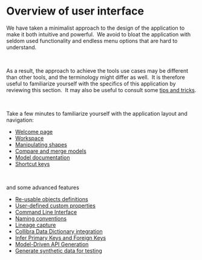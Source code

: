 # Overview of user interface

We have taken a minimalist approach to the design of the application to make it both intuitive and powerful.&nbsp; We avoid to bloat the application with seldom used functionality and endless menu options that are hard to understand. &nbsp;

&nbsp;

As a result, the approach to achieve the tools use cases may be different than other tools, and the terminology might differ as well.&nbsp; It is therefore useful to familiarize yourself with the specifics of this application by reviewing this section.&nbsp; It may also be useful to consult some [tips and tricks](<Tipsandtricks.md>).

&nbsp;

Take a few minutes to familiarize yourself with the application layout and navigation:

* [Welcome page](<Welcomepage.md>)
* [Workspace](<Workspace.md>)
* [Manipulating shapes](<Manipulatingshapes.md>)
* [Compare and merge models](<Compareandmergemodels.md>)
* [Model documentation](<Generatedocumentation.md>)
* [Shortcut keys](<Shortcutkeys.md>)

&nbsp;

and some advanced features

* [Re-usable objects definitions](<Reusableobjectsdefinitions.md>)
* [User-defined custom properties](<Userdefinedcustomproperties.md>)
* [Command Line Interface](<CommandLineInterface.md>)
* [Naming conventions](<Namingconventions.md>)
* [Lineage capture](<Lineagecapture.md>)
* [Collibra Data Dictionary integration](<CollibraDataDictionaryintegratio.md>)
* [Infer Primary Keys and Foreign Keys](<InferPrimaryKeysandForeignKeyRel.md>)
* [Model-Driven API Generation](<Model-DrivenAPIGeneration.md>)
* [Generate synthetic data for testing](<Generatemockdatafortesting.md>)

